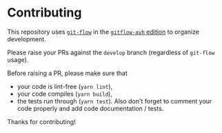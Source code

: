 # Contributing

This repository uses [`git-flow`](https://nvie.com/posts/a-successful-git-branching-model/) in the [`gitflow-avh` edition](https://github.com/petervanderdoes/gitflow-avh) to organize development.

Please raise your PRs against the `develop` branch (regardless of `git-flow` usage).

Before raising a PR, please make sure that
* your code is lint-free (`yarn lint`),
* your code compiles (`yarn build`),
* the tests run through (`yarn test`).
Also don't forget to comment your code properly and add code documentation / tests.

Thanks for contributing!
